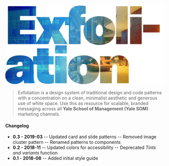 ![Image of students superimposed over the word Exfoliation](assets/introduction/exfoliation-banner.jpg "Exfoliation Design System")

> Exfoliation is a design system of traditional design and code patterns with a concentration on a clean, minimalist aesthetic and generous use of white space. Use this as resource for scalable, branded messaging across all **Yale School of Management (Yale SOM)** marketing channels.

#### Changelog
- **0.3 - 2019-03**
-- Updated card and slide patterns
-- Removed image cluster pattern
-- Renamed patterns to components
- **0.2 - 2018-11**
-- Updated colors for accessibility
-- Deprecated *Tints and variants* function
- **0.1 - 2018-08**
-- Added initial style guide
